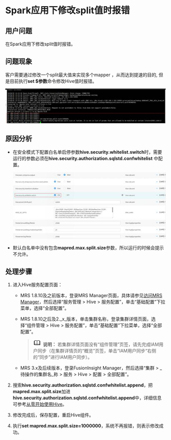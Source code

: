 # Spark应用下修改split值时报错<a name="mrs_03_0025"></a>

## 用户问题<a name="zh-cn_topic_0135447912_section18305143583116"></a>

在Spark应用下修改split值时报错。

## 问题现象<a name="zh-cn_topic_0135447912_section117424454313"></a>

客户需要通过修改一个split最大值来实现多个mapper ，从而达到提速的目的,   但是目前执行**set $参数**命令修改Hive值时报错。

![](figures/zh-cn_image_0264281539.jpg)

## 原因分析<a name="zh-cn_topic_0135447912_section1237061220324"></a>

-   在安全模式下配置白名单启停参数**hive.security.whitelist.switch**时，需要运行的参数必须在**hive.security.authorization.sqlstd.confwhitelist**  中配置。

    ![](figures/zh-cn_image_0264281829.jpg)


-   默认白名单中没有包含**mapred.max.split.size**参数，所以运行的时候会提示不允许。

## 处理步骤<a name="zh-cn_topic_0135447912_section520813413313"></a>

1.  进入Hive服务配置页面：
    -   MRS 1.8.10及之前版本，登录MRS Manager页面，具体请参见[访问MRS Manager](https://support.huaweicloud.com/usermanual-mrs/mrs_01_0102.html)，然后选择“服务管理 \> Hive \> 服务配置”，单击“基础配置”下拉菜单，选择“全部配置”。
    -   MRS 1.8.10之后及2._x_版本，单击集群名称，登录集群详情页面，选择“组件管理 \> Hive \> 服务配置”，单击“基础配置”下拉菜单，选择“全部配置”。

        >![](public_sys-resources/icon-note.gif) **说明：** 
        >若集群详情页面没有“组件管理”页签，请先完成IAM用户同步（在集群详情页的“概览”页签，单击“IAM用户同步“右侧的“同步”进行IAM用户同步）。

    -   MRS 3.x及后续版本，登录FusionInsight Manager，然后选择“集群 \>  _待操作的集群名_称 \> 服务 \> Hive \> 配置 \> 全部配置”。

2.  搜索**hive.security.authorization.sqlstd.confwhitelist.append**，把**mapred.max.split.size**加进**hive.security.authorization.sqlstd.confwhitelist.append**中，详细信息可参考[从零开始使用Hive](https://support.huaweicloud.com/zh-cn/cmpntguide-mrs/mrs_01_0442.html)。
3.  修改完成后，保存配置，重启Hive组件。
4.  执行**set mapred.max.split.size=1000000**，系统不再报错，则表示修改成功。

